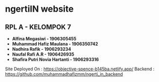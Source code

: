 # ngertiIN website

**RPL A - KELOMPOK 7**
-
- **Alfina Megasiwi - 1906305455**
- **Muhammad Hafiz Maulana - 1906350742**
- **Nadhira Rafik - 1906293234**
- **Naufal Rafi A.R - 1906426935**
- **Shafira Putri Novia Hartanti - 1906293316**


Site Deployed On : https://objective-spence-b145ba.netlify.app/
Backend : https://github.com/muhammadhafizmm/ngerti_in_backend
